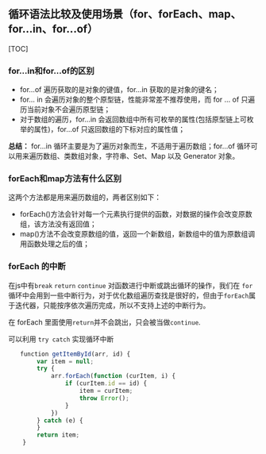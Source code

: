 ## 循环语法比较及使用场景（for、forEach、map、for...in、for...of）

[TOC]



### for...in和for...of的区别

- for…of 遍历获取的是对象的键值，for…in 获取的是对象的键名；
- for… in 会遍历对象的整个原型链，性能非常差不推荐使用，而 for … of 只遍历当前对象不会遍历原型链；
- 对于数组的遍历，for…in 会返回数组中所有可枚举的属性(包括原型链上可枚举的属性)，for…of 只返回数组的下标对应的属性值；

**总结：** for...in 循环主要是为了遍历对象而生，不适用于遍历数组；for...of 循环可以用来遍历数组、类数组对象，字符串、Set、Map 以及 Generator 对象。



### forEach和map方法有什么区别

这两个方法都是用来遍历数组的，两者区别如下：

- forEach()方法会针对每一个元素执行提供的函数，对数据的操作会改变原数组，该方法没有返回值；
- map()方法不会改变原数组的值，返回一个新数组，新数组中的值为原数组调用函数处理之后的值；



### forEach 的中断

在js中有`break` `return` `continue` 对函数进行中断或跳出循环的操作，我们在 `for`循环中会用到一些中断行为，对于优化数组遍历查找是很好的，但由于`forEach`属于迭代器，只能按序依次遍历完成，所以不支持上述的中断行为。

在 forEach 里面使用`return`并不会跳出，只会被当做`continue`.

可以利用 `try catch` 实现循环中断

```js
　　function getItemById(arr, id) {
        var item = null;
        try {
            arr.forEach(function (curItem, i) {
                if (curItem.id == id) {
                    item = curItem;
                    throw Error();
                }
            })
        } catch (e) {
        }
        return item;
    }
```


